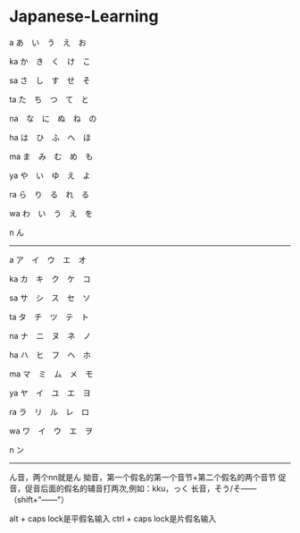 # Japanese-Learning
a   あ　い　う　え　お

ka  か　き　く　け　こ

sa  さ　し　す　せ　そ

ta  た　ち　つ　て　と

na　な　に　ぬ　ね　の

ha  は　ひ　ふ　へ　ほ

ma  ま　み　む　め　も

ya  や　い　ゆ　え　よ

ra  ら　り　る　れ　る

wa  わ　い　う　え　を

n   ん


------------------------------------------------------------------


a ア　イ　ウ　エ　オ

ka カ　キ　ク　ケ　コ

sa サ　シ　ス　セ　ソ

ta タ　チ　ツ　テ　ト

na ナ　ニ　ヌ　ネ　ノ

ha ハ　ヒ　フ　ヘ　ホ

ma マ　ミ　ム　メ　モ

ya ヤ　イ　ユ　エ　ヨ

ra ラ　リ　ル　レ　ロ

wa ワ　イ　ウ　エ　ヲ

n ン

----------------------------------------------------------------

ん音，两个nn就是ん
拗音，第一个假名的第一个音节+第二个假名的两个音节
促音，促音后面的假名的辅音打两次,例如：kku，っく
长音，そう/そ——（shift+"——"）


alt  + caps lock是平假名输入
ctrl + caps lock是片假名输入

